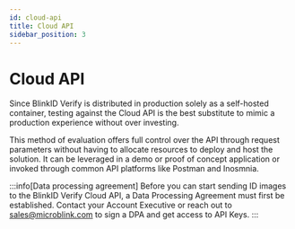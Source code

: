 ```yaml
---
id: cloud-api
title: Cloud API
sidebar_position: 3
---
```


# Cloud API

Since BlinkID Verify is distributed in production solely as a self-hosted container, testing against the Cloud API is the best substitute to mimic a production experience without over investing.  

This method of evaluation offers full control over the API through request parameters without having to allocate resources to deploy and host the solution. It can be leveraged in a demo or proof of concept application or invoked through common API platforms like Postman and Inosmnia. 

:::info[Data processing agreement]
Before you can start sending ID images to the BlinkID Verify Cloud API, a Data Processing Agreement must first be established. Contact your Account Executive or reach out to sales@microblink.com to sign a DPA and get access to API Keys. 
:::